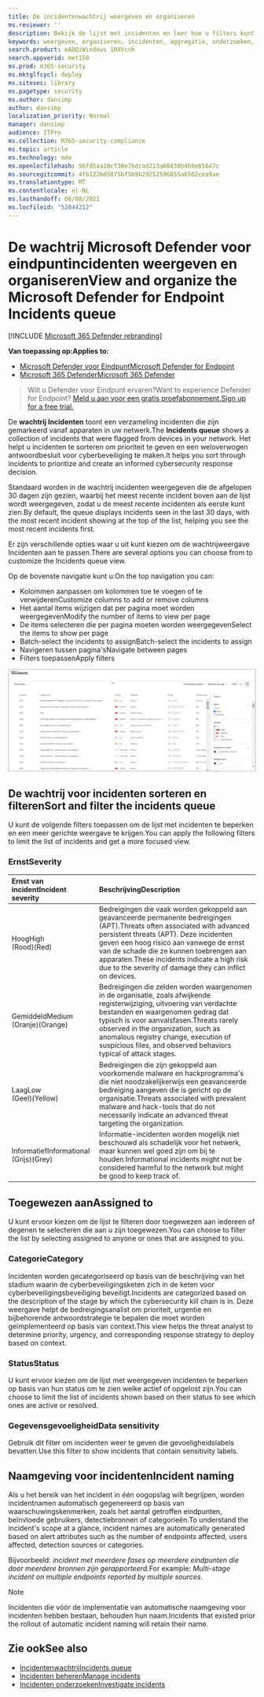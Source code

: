 ```yaml
---
title: De incidentenwachtrij weergeven en organiseren
ms.reviewer: ''
description: Bekijk de lijst met incidenten en leer hoe u filters kunt toepassen om de lijst te beperken en een meer gerichte weergave te krijgen.
keywords: weergeven, organiseren, incidenten, aggregatie, onderzoeken, wachtrij, ttp
search.product: eADQiWindows 10XVcnh
search.appverid: met150
ms.prod: m365-security
ms.mktglfcycl: deploy
ms.sitesec: library
ms.pagetype: security
ms.author: dansimp
author: dansimp
localization_priority: Normal
manager: dansimp
audience: ITPro
ms.collection: M365-security-compliance
ms.topic: article
ms.technology: mde
ms.openlocfilehash: 56fd5aa10cf30e7bdcad213a68430b460e65647c
ms.sourcegitcommit: 4fb1226d5875bf5b9b29252596855a6562cea9ae
ms.translationtype: MT
ms.contentlocale: nl-NL
ms.lasthandoff: 06/08/2021
ms.locfileid: "52844212"
---
```

# <a name="view-and-organize-the-microsoft-defender-for-endpoint-incidents-queue"></a><span data-ttu-id="1675c-104">De wachtrij Microsoft Defender voor eindpuntincidenten weergeven en organiseren</span><span class="sxs-lookup"><span data-stu-id="1675c-104">View and organize the Microsoft Defender for Endpoint Incidents queue</span></span>

[!INCLUDE [Microsoft 365 Defender rebranding](../../includes/microsoft-defender.md)]

<span data-ttu-id="1675c-105">**Van toepassing op:**</span><span class="sxs-lookup"><span data-stu-id="1675c-105">**Applies to:**</span></span>
- [<span data-ttu-id="1675c-106">Microsoft Defender voor Eindpunt</span><span class="sxs-lookup"><span data-stu-id="1675c-106">Microsoft Defender for Endpoint</span></span>](https://go.microsoft.com/fwlink/?linkid=2154037)
- [<span data-ttu-id="1675c-107">Microsoft 365 Defender</span><span class="sxs-lookup"><span data-stu-id="1675c-107">Microsoft 365 Defender</span></span>](https://go.microsoft.com/fwlink/?linkid=2118804)

> <span data-ttu-id="1675c-108">Wilt u Defender voor Eindpunt ervaren?</span><span class="sxs-lookup"><span data-stu-id="1675c-108">Want to experience Defender for Endpoint?</span></span> [<span data-ttu-id="1675c-109">Meld u aan voor een gratis proefabonnement.</span><span class="sxs-lookup"><span data-stu-id="1675c-109">Sign up for a free trial.</span></span>](https://www.microsoft.com/microsoft-365/windows/microsoft-defender-atp?ocid=docs-wdatp-pullalerts-abovefoldlink) 

<span data-ttu-id="1675c-110">De **wachtrij Incidenten** toont een verzameling incidenten die zijn gemarkeerd vanaf apparaten in uw netwerk.</span><span class="sxs-lookup"><span data-stu-id="1675c-110">The **Incidents queue** shows a collection of incidents that were flagged from devices in your network.</span></span> <span data-ttu-id="1675c-111">Het helpt u incidenten te sorteren om prioriteit te geven en een weloverwogen antwoordbesluit voor cyberbeveiliging te maken.</span><span class="sxs-lookup"><span data-stu-id="1675c-111">It helps you sort through incidents to prioritize and create an informed cybersecurity response decision.</span></span>

<span data-ttu-id="1675c-112">Standaard worden in de wachtrij incidenten weergegeven die de afgelopen 30 dagen zijn gezien, waarbij het meest recente incident boven aan de lijst wordt weergegeven, zodat u de meest recente incidenten als eerste kunt zien.</span><span class="sxs-lookup"><span data-stu-id="1675c-112">By default, the queue displays incidents seen in the last 30 days, with the most recent incident showing at the top of the list, helping you see the most recent incidents first.</span></span>

<span data-ttu-id="1675c-113">Er zijn verschillende opties waar u uit kunt kiezen om de wachtrijweergave Incidenten aan te passen.</span><span class="sxs-lookup"><span data-stu-id="1675c-113">There are several options you can choose from to customize the Incidents queue view.</span></span> 

<span data-ttu-id="1675c-114">Op de bovenste navigatie kunt u:</span><span class="sxs-lookup"><span data-stu-id="1675c-114">On the top navigation you can:</span></span>
- <span data-ttu-id="1675c-115">Kolommen aanpassen om kolommen toe te voegen of te verwijderen</span><span class="sxs-lookup"><span data-stu-id="1675c-115">Customize columns to add or remove columns</span></span> 
- <span data-ttu-id="1675c-116">Het aantal items wijzigen dat per pagina moet worden weergegeven</span><span class="sxs-lookup"><span data-stu-id="1675c-116">Modify the number of items to view per page</span></span>
- <span data-ttu-id="1675c-117">De items selecteren die per pagina moeten worden weergegeven</span><span class="sxs-lookup"><span data-stu-id="1675c-117">Select the items to show per page</span></span>
- <span data-ttu-id="1675c-118">Batch-select the incidents to assign</span><span class="sxs-lookup"><span data-stu-id="1675c-118">Batch-select the incidents to assign</span></span> 
- <span data-ttu-id="1675c-119">Navigeren tussen pagina's</span><span class="sxs-lookup"><span data-stu-id="1675c-119">Navigate between pages</span></span>
- <span data-ttu-id="1675c-120">Filters toepassen</span><span class="sxs-lookup"><span data-stu-id="1675c-120">Apply filters</span></span>

![Afbeelding van incidentenwachtrij](images/atp-incident-queue.png)

## <a name="sort-and-filter-the-incidents-queue"></a><span data-ttu-id="1675c-122">De wachtrij voor incidenten sorteren en filteren</span><span class="sxs-lookup"><span data-stu-id="1675c-122">Sort and filter the incidents queue</span></span>
<span data-ttu-id="1675c-123">U kunt de volgende filters toepassen om de lijst met incidenten te beperken en een meer gerichte weergave te krijgen.</span><span class="sxs-lookup"><span data-stu-id="1675c-123">You can apply the following filters to limit the list of incidents and get a more focused view.</span></span>

### <a name="severity"></a><span data-ttu-id="1675c-124">Ernst</span><span class="sxs-lookup"><span data-stu-id="1675c-124">Severity</span></span>

<span data-ttu-id="1675c-125">Ernst van incident</span><span class="sxs-lookup"><span data-stu-id="1675c-125">Incident severity</span></span> | <span data-ttu-id="1675c-126">Beschrijving</span><span class="sxs-lookup"><span data-stu-id="1675c-126">Description</span></span>
:---|:---
<span data-ttu-id="1675c-127">Hoog</span><span class="sxs-lookup"><span data-stu-id="1675c-127">High</span></span> </br><span data-ttu-id="1675c-128">(Rood)</span><span class="sxs-lookup"><span data-stu-id="1675c-128">(Red)</span></span> | <span data-ttu-id="1675c-129">Bedreigingen die vaak worden gekoppeld aan geavanceerde permanente bedreigingen (APT).</span><span class="sxs-lookup"><span data-stu-id="1675c-129">Threats often associated with advanced persistent threats (APT).</span></span> <span data-ttu-id="1675c-130">Deze incidenten geven een hoog risico aan vanwege de ernst van de schade die ze kunnen toebrengen aan apparaten.</span><span class="sxs-lookup"><span data-stu-id="1675c-130">These incidents indicate a high risk due to the severity of damage they can inflict on devices.</span></span>
<span data-ttu-id="1675c-131">Gemiddeld</span><span class="sxs-lookup"><span data-stu-id="1675c-131">Medium</span></span> </br><span data-ttu-id="1675c-132">(Oranje)</span><span class="sxs-lookup"><span data-stu-id="1675c-132">(Orange)</span></span> | <span data-ttu-id="1675c-133">Bedreigingen die zelden worden waargenomen in de organisatie, zoals afwijkende registerwijziging, uitvoering van verdachte bestanden en waargenomen gedrag dat typisch is voor aanvalsfasen.</span><span class="sxs-lookup"><span data-stu-id="1675c-133">Threats rarely observed in the organization, such as anomalous registry change, execution of suspicious files, and observed behaviors typical of attack stages.</span></span>
<span data-ttu-id="1675c-134">Laag</span><span class="sxs-lookup"><span data-stu-id="1675c-134">Low</span></span> </br><span data-ttu-id="1675c-135">(Geel)</span><span class="sxs-lookup"><span data-stu-id="1675c-135">(Yellow)</span></span> | <span data-ttu-id="1675c-136">Bedreigingen die zijn gekoppeld aan voorkomende malware en hackprogramma's die niet noodzakelijkerwijs een geavanceerde bedreiging aangeven die is gericht op de organisatie.</span><span class="sxs-lookup"><span data-stu-id="1675c-136">Threats associated with prevalent malware and hack-tools that do not necessarily indicate an advanced threat targeting the organization.</span></span>
<span data-ttu-id="1675c-137">Informatief</span><span class="sxs-lookup"><span data-stu-id="1675c-137">Informational</span></span> </br><span data-ttu-id="1675c-138">(Grijs)</span><span class="sxs-lookup"><span data-stu-id="1675c-138">(Grey)</span></span> | <span data-ttu-id="1675c-139">Informatie-incidenten worden mogelijk niet beschouwd als schadelijk voor het netwerk, maar kunnen wel goed zijn om bij te houden.</span><span class="sxs-lookup"><span data-stu-id="1675c-139">Informational incidents might not be considered harmful to the network but might be good to keep track of.</span></span>

## <a name="assigned-to"></a><span data-ttu-id="1675c-140">Toegewezen aan</span><span class="sxs-lookup"><span data-stu-id="1675c-140">Assigned to</span></span>
<span data-ttu-id="1675c-141">U kunt ervoor kiezen om de lijst te filteren door toegewezen aan iedereen of degenen te selecteren die aan u zijn toegewezen.</span><span class="sxs-lookup"><span data-stu-id="1675c-141">You can choose to filter the list by selecting assigned to anyone or ones that are assigned to you.</span></span>

### <a name="category"></a><span data-ttu-id="1675c-142">Categorie</span><span class="sxs-lookup"><span data-stu-id="1675c-142">Category</span></span>
<span data-ttu-id="1675c-143">Incidenten worden gecategoriseerd op basis van de beschrijving van het stadium waarin de cyberbeveiligingsketen zich in de keten voor cyberbeveiligingsbeveiliging beveiligt.</span><span class="sxs-lookup"><span data-stu-id="1675c-143">Incidents are categorized based on the description of the stage by which the cybersecurity kill chain is in.</span></span> <span data-ttu-id="1675c-144">Deze weergave helpt de bedreigingsanalist om prioriteit, urgentie en bijbehorende antwoordstrategie te bepalen die moet worden geïmplementeerd op basis van context.</span><span class="sxs-lookup"><span data-stu-id="1675c-144">This view helps the threat analyst to determine priority, urgency, and corresponding response strategy to deploy based on context.</span></span>

### <a name="status"></a><span data-ttu-id="1675c-145">Status</span><span class="sxs-lookup"><span data-stu-id="1675c-145">Status</span></span>
<span data-ttu-id="1675c-146">U kunt ervoor kiezen om de lijst met weergegeven incidenten te beperken op basis van hun status om te zien welke actief of opgelost zijn.</span><span class="sxs-lookup"><span data-stu-id="1675c-146">You can choose to limit the list of incidents shown based on their status to see which ones are active or resolved.</span></span>

### <a name="data-sensitivity"></a><span data-ttu-id="1675c-147">Gegevensgevoeligheid</span><span class="sxs-lookup"><span data-stu-id="1675c-147">Data sensitivity</span></span>
<span data-ttu-id="1675c-148">Gebruik dit filter om incidenten weer te geven die gevoeligheidslabels bevatten.</span><span class="sxs-lookup"><span data-stu-id="1675c-148">Use this filter to show incidents that contain sensitivity labels.</span></span>

## <a name="incident-naming"></a><span data-ttu-id="1675c-149">Naamgeving voor incidenten</span><span class="sxs-lookup"><span data-stu-id="1675c-149">Incident naming</span></span>

<span data-ttu-id="1675c-150">Als u het bereik van het incident in één oogopslag wilt begrijpen, worden incidentnamen automatisch gegenereerd op basis van waarschuwingskenmerken, zoals het aantal getroffen eindpunten, beïnvloede gebruikers, detectiebronnen of categorieën.</span><span class="sxs-lookup"><span data-stu-id="1675c-150">To understand the incident's scope at a glance, incident names are automatically generated based on alert attributes such as the number of endpoints affected, users affected, detection sources or categories.</span></span>

<span data-ttu-id="1675c-151">Bijvoorbeeld: *incident met meerdere fases op meerdere eindpunten die door meerdere bronnen zijn gerapporteerd.*</span><span class="sxs-lookup"><span data-stu-id="1675c-151">For example: *Multi-stage incident on multiple endpoints reported by multiple sources.*</span></span>

> [!NOTE]
> <span data-ttu-id="1675c-152">Incidenten die vóór de implementatie van automatische naamgeving voor incidenten hebben bestaan, behouden hun naam.</span><span class="sxs-lookup"><span data-stu-id="1675c-152">Incidents that existed prior the rollout of automatic incident naming will retain their name.</span></span>


## <a name="see-also"></a><span data-ttu-id="1675c-153">Zie ook</span><span class="sxs-lookup"><span data-stu-id="1675c-153">See also</span></span>
- [<span data-ttu-id="1675c-154">Incidentenwachtrij</span><span class="sxs-lookup"><span data-stu-id="1675c-154">Incidents queue</span></span>](/microsoft-365/security/defender-endpoint/view-incidents-queue)
- [<span data-ttu-id="1675c-155">Incidenten beheren</span><span class="sxs-lookup"><span data-stu-id="1675c-155">Manage incidents</span></span>](manage-incidents.md)
- [<span data-ttu-id="1675c-156">Incidenten onderzoeken</span><span class="sxs-lookup"><span data-stu-id="1675c-156">Investigate incidents</span></span>](investigate-incidents.md)

